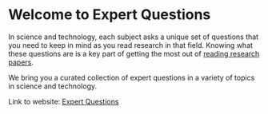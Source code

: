 # Welcome to Expert Questions

In science and technology, each subject asks a unique set of questions that you need to keep in mind as you read research in that field. Knowing what these questions are is a key part of getting the most out of [reading research papers](https://abranczyk.github.io/expert-questions/how-to-read-research-papers/). 

We bring you a curated collection of expert questions in a variety of topics in science and technology. 

Link to website: [Expert Questions](https://abranczyk.github.io/expert-questions/)
